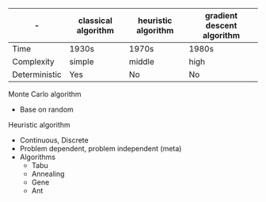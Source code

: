 | - | classical algorithm | heuristic algorithm | gradient descent algorithm |
| - | - | - | - |
| Time | 1930s | 1970s | 1980s |
| Complexity | simple | middle | high |
| Deterministic | Yes | No | No |

Monte Carlo algorithm
+ Base on random

Heuristic algorithm
+ Continuous, Discrete
+ Problem dependent, problem independent (meta)
+ Algorithms
  + Tabu
  + Annealing
  + Gene
  + Ant

